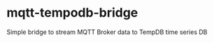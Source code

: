 mqtt-tempodb-bridge
===================

Simple bridge to stream MQTT Broker data to TempDB time series DB
